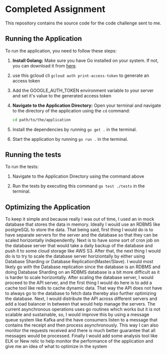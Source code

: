 # Completed Assignment

This repository contains the source code for the code challenge sent to me. 


## Running the Application

To run the application, you need to follow these steps:

1. **Install Golang:** Make sure you have Go installed on your system. If not, you can download it from [here](https://go.dev/doc/install).

2. use this gcloud cli `gcloud auth print-access-token` to generate an access token 

3. Add the GOOGLE_AUTH_TOKEN environment variable to your server and set it's value to the generated access token

4. **Navigate to the Application Directory:** Open your terminal and navigate to the directory of the application using the `cd` command:
   
   ```sh
   cd path/to/the/application

5. Install the dependencies by running `go get .` in the terminal.
   
6. Start the application by running `go run .` in the terminal.

## Running the tests
To run the tests:

1. Navigate to the Application Directory using the command above

2. Run the tests by executing this command `go test ./tests` in the terminal.

## Optimizing the Application
To keep it simple and because really I was out of time, I used an in mock database that stores the data in memory. Ideally I would use an RDBMS like postgreSQL to store the data. 
That being said, first thing I would do is to have separate servers for the server and the database so that they can be scaled horizontally independently. 
Next is to have some sort of cron job on the database server that would take a daily backup of the database and push it to some cloud storage like AWS S3. After that, the next thing I would do is to try to scale the database server horiziontally by either using Database Sharding or Database Replication(Master/Slave). 
I would most likely go with the Database replication since the database is an RDBMS and doing Database Sharding on an RDBMS database is a bit more difficult as it is harder to scale horizontally. 
After scaling the database server, I would proceed to the API server, and the first thing I would do here is to add a cache tool like redis to cache dynamic data. That way the API does not have to always go to the database to fetch data thereby also further optimizing the database. Next, I would distribute the API across different servers and add a load balancer in between that would help manage the servers. 
The current asynchronous operations uses go routines which works but it is not scalable and sustainable, so, I would improve this by using a message queue system like Kafka and the have consumers listen to a message that contains the receipt and then process asynchronously. This way I can also monitor the requests received and there is much better guarantee that all messages would be processed.
Finally I would add some analysis tool like ELK or New relic to help monitor the performance of the application and give me an idea of what to optimize in the system
